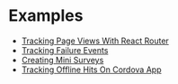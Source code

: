 # Examples
  * [Tracking Page Views With React Router](track-page-views-react-router.md)
  * [Tracking Failure Events](track-failure-events.md)
  * [Creating Mini Surveys](create-mini-surveys.md)
  * [Tracking Offline Hits On Cordova App](offline-cordova.md)
